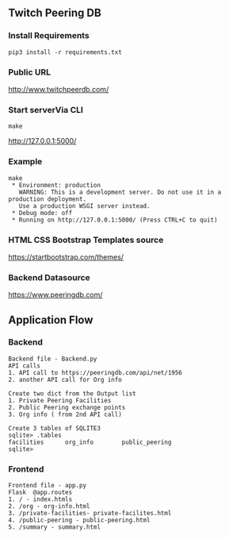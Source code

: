 ## Twitch Peering DB 

### Install Requirements
```pip3 install -r requirements.txt```

### Public URL 
http://www.twitchpeerdb.com/
### Start serverVia CLI 
```
make
```
http://127.0.0.1:5000/
### Example

```
make
 * Environment: production
   WARNING: This is a development server. Do not use it in a production deployment.
   Use a production WSGI server instead.
 * Debug mode: off
 * Running on http://127.0.0.1:5000/ (Press CTRL+C to quit)

```

### HTML CSS Bootstrap Templates source 
https://startbootstrap.com/themes/

### Backend Datasource 
https://www.peeringdb.com/

## Application Flow 
### Backend 
```
Backend file - Backend.py 
API calls 
1. API call to https://peeringdb.com/api/net/1956 
2. another API call for Org info  

Create two dict from the Output list
1. Private Peering Facilities  
2. Public Peering exchange points
3. Org info ( from 2nd API call) 

Create 3 tables of SQLITE3 
sqlite> .tables
facilities      org_info        public_peering
sqlite> 
```
### Frontend 
```
Frontend file - app.py 
Flask  @app.routes 
1. / - index.htmls 
2. /org - org-info.html
3. /private-facilities- private-facilites.html
4. /public-peering - public-peering.html
5. /summary - summary.html
```



